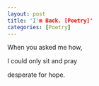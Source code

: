 ```yaml
---
layout: post
title: 'I'm Back. [Poetry]'
categories: [Poetry]
---
```

<p class="has-text-align-center">
  When you asked me how,
</p>

<p class="has-text-align-center">
  I could only sit and pray
</p>

<p class="has-text-align-center">
  desperate for hope.
</p>
